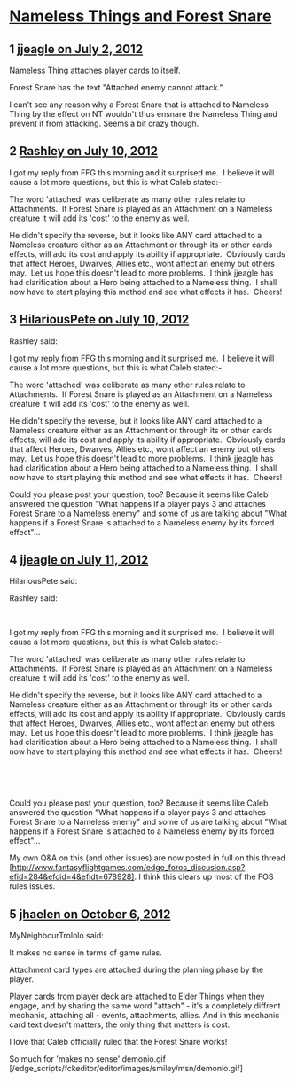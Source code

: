 # [Nameless Things and Forest Snare](https://community.fantasyflightgames.com/topic/66897-nameless-things-and-forest-snare/)

## 1 [jjeagle on July 2, 2012](https://community.fantasyflightgames.com/topic/66897-nameless-things-and-forest-snare/?do=findComment&comment=652744)

Nameless Thing attaches player cards to itself.

Forest Snare has the text "Attached enemy cannot attack."

I can't see any reason why a Forest Snare that is attached to Nameless Thing by the effect on NT wouldn't thus ensnare the Nameless Thing and prevent it from attacking. Seems a bit crazy though.

## 2 [Rashley on July 10, 2012](https://community.fantasyflightgames.com/topic/66897-nameless-things-and-forest-snare/?do=findComment&comment=656088)

I got my reply from FFG this morning and it surprised me.  I believe it will cause a lot more questions, but this is what Caleb stated:-

The word 'attached' was deliberate as many other rules relate to Attachments.  If Forest Snare is played as an Attachment on a Nameless creature it will add its 'cost' to the enemy as well.

He didn't specify the reverse, but it looks like ANY card attached to a Nameless creature either as an Attachment or through its or other cards effects, will add its cost and apply its ability if appropriate.  Obviously cards that affect Heroes, Dwarves, Allies etc., wont affect an enemy but others may.  Let us hope this doesn't lead to more problems.  I think jjeagle has had clarification about a Hero being attached to a Nameless thing.  I shall now have to start playing this method and see what effects it has.  Cheers!

## 3 [HilariousPete on July 10, 2012](https://community.fantasyflightgames.com/topic/66897-nameless-things-and-forest-snare/?do=findComment&comment=656332)

Rashley said:

I got my reply from FFG this morning and it surprised me.  I believe it will cause a lot more questions, but this is what Caleb stated:-

The word 'attached' was deliberate as many other rules relate to Attachments.  If Forest Snare is played as an Attachment on a Nameless creature it will add its 'cost' to the enemy as well.

He didn't specify the reverse, but it looks like ANY card attached to a Nameless creature either as an Attachment or through its or other cards effects, will add its cost and apply its ability if appropriate.  Obviously cards that affect Heroes, Dwarves, Allies etc., wont affect an enemy but others may.  Let us hope this doesn't lead to more problems.  I think jjeagle has had clarification about a Hero being attached to a Nameless thing.  I shall now have to start playing this method and see what effects it has.  Cheers!



Could you please post your question, too? Because it seems like Caleb answered the question "What happens if a player pays 3 and attaches Forest Snare to a Nameless enemy" and some of us are talking about "What happens if a Forest Snare is attached to a Nameless enemy by its forced effect"…

## 4 [jjeagle on July 11, 2012](https://community.fantasyflightgames.com/topic/66897-nameless-things-and-forest-snare/?do=findComment&comment=656664)

HilariousPete said:

Rashley said:

 

I got my reply from FFG this morning and it surprised me.  I believe it will cause a lot more questions, but this is what Caleb stated:-

The word 'attached' was deliberate as many other rules relate to Attachments.  If Forest Snare is played as an Attachment on a Nameless creature it will add its 'cost' to the enemy as well.

He didn't specify the reverse, but it looks like ANY card attached to a Nameless creature either as an Attachment or through its or other cards effects, will add its cost and apply its ability if appropriate.  Obviously cards that affect Heroes, Dwarves, Allies etc., wont affect an enemy but others may.  Let us hope this doesn't lead to more problems.  I think jjeagle has had clarification about a Hero being attached to a Nameless thing.  I shall now have to start playing this method and see what effects it has.  Cheers!

 

 

Could you please post your question, too? Because it seems like Caleb answered the question "What happens if a player pays 3 and attaches Forest Snare to a Nameless enemy" and some of us are talking about "What happens if a Forest Snare is attached to a Nameless enemy by its forced effect"…



My own Q&A on this (and other issues) are now posted in full on this thread [http://www.fantasyflightgames.com/edge_foros_discusion.asp?efid=284&efcid=4&efidt=678928]. I think this clears up most of the FOS rules issues.

## 5 [jhaelen on October 6, 2012](https://community.fantasyflightgames.com/topic/66897-nameless-things-and-forest-snare/?do=findComment&comment=705651)

MyNeighbourTrololo said:

It makes no sense in terms of game rules.

Attachment card types are attached during the planning phase by the player.

Player cards from player deck are attached to Elder Things when they engage, and by sharing the same word "attach" - it's a completely diffrent mechanic, attaching all - events, attachments, allies. And in this mechanic card text doesn't matters, the only thing that matters is cost.  



I love that Caleb officially ruled that the Forest Snare works!

So much for 'makes no sense' demonio.gif [/edge_scripts/fckeditor/editor/images/smiley/msn/demonio.gif]

